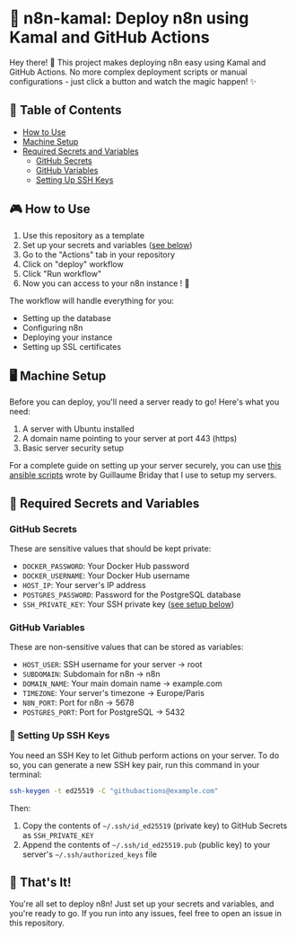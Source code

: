 # 🚀 n8n-kamal: Deploy n8n using Kamal and GitHub Actions

Hey there! 👋 This project makes deploying n8n easy using Kamal and GitHub Actions. No more complex deployment scripts or manual configurations - just click a button and watch the magic happen! ✨

## 📑 Table of Contents

- [How to Use](#-how-to-use)
- [Machine Setup](#️-machine-setup)
- [Required Secrets and Variables](#-required-secrets-and-variables)
  - [GitHub Secrets](#github-secrets)
  - [GitHub Variables](#github-variables)
  - [Setting Up SSH Keys](#-setting-up-ssh-keys)


## 🎮 How to Use

1. Use this repository as a template
2. Set up your secrets and variables ([see below](#-required-secrets-and-variables))
3. Go to the "Actions" tab in your repository
4. Click on "deploy" workflow
5. Click "Run workflow"
6. Now you can access to your n8n instance ! 🎉

The workflow will handle everything for you:
- Setting up the database
- Configuring n8n
- Deploying your instance
- Setting up SSL certificates

## 🖥️ Machine Setup

Before you can deploy, you'll need a server ready to go! Here's what you need:

1. A server with Ubuntu installed
2. A domain name pointing to your server at port 443 (https)
3. Basic server security setup

For a complete guide on setting up your server securely, you can use [this ansible scripts](https://github.com/guillaumebriday/kamal-ansible-manager) wrote by Guillaume Briday that I use to setup my servers.

## 🔑 Required Secrets and Variables

### GitHub Secrets
These are sensitive values that should be kept private:

- `DOCKER_PASSWORD`: Your Docker Hub password
- `DOCKER_USERNAME`: Your Docker Hub username
- `HOST_IP`: Your server's IP address
- `POSTGRES_PASSWORD`: Password for the PostgreSQL database
- `SSH_PRIVATE_KEY`: Your SSH private key ([see setup below](#-setting-up-ssh-keys))

### GitHub Variables
These are non-sensitive values that can be stored as variables:

- `HOST_USER`: SSH username for your server -> root
- `SUBDOMAIN`: Subdomain for n8n -> n8n
- `DOMAIN_NAME`: Your main domain name -> example.com
- `TIMEZONE`: Your server's timezone -> Europe/Paris
- `N8N_PORT`: Port for n8n -> 5678
- `POSTGRES_PORT`: Port for PostgreSQL -> 5432

### 🔐 Setting Up SSH Keys

You need an SSH Key to let Github perform actions on your server. To do so, you can generate a new SSH key pair, run this command in your terminal:

```bash
ssh-keygen -t ed25519 -C "githubactions@example.com"
```

Then:
1. Copy the contents of `~/.ssh/id_ed25519` (private key) to GitHub Secrets as `SSH_PRIVATE_KEY`
2. Append the contents of `~/.ssh/id_ed25519.pub` (public key) to your server's `~/.ssh/authorized_keys` file

## 🎉 That's It!

You're all set to deploy n8n! Just set up your secrets and variables, and you're ready to go. If you run into any issues, feel free to open an issue in this repository.
